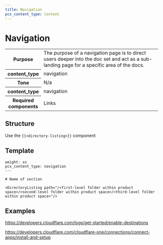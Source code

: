 ```yaml
---
title: Navigation
pcx_content_type: Content
---
```


# Navigation

<table>
  <tr>
    <th style="width:15%">Purpose</th>
    <td>The purpose of a navigation page is to direct users deeper into the doc set and act as a sub-landing page for a specific area of the docs.</td>
  </tr>
  <tr>
    <th>content_type</th>
    <td>navigation</td>
  </tr>
  <tr>
    <th>Tone</th>
    <td>N/a</td>
  </tr>
  <tr>
    <th>content_type</th>
    <td>navigation</td>
  </tr>
  <tr>
    <th>Required components</th>
    <td>Links</td>
  </tr>
</table>

## Structure

Use the `{{<directory-listing>}}` component

## Template

```---
weight: xx
pcx_content_type: navigation
---
 
# Name of section
 
<DirectoryListing path="/<first-level folder within product space>/<second-level folder within product space>/<third-level folder within product space>"/>
```

## Examples

https://developers.cloudflare.com/logs/get-started/enable-destinations

https://developers.cloudflare.com/cloudflare-one/connections/connect-apps/install-and-setup
